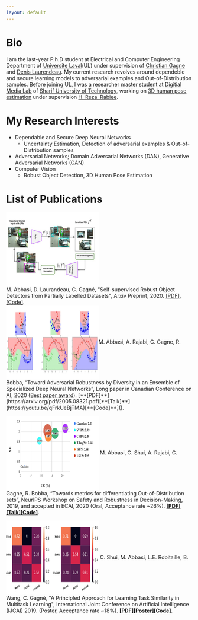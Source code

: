 ```yaml
---
layout: default
---
```



# Bio
 I am the last-year P.h.D student at Electrical and Computer Engineering Department of [Universite Laval](https://www.ulaval.ca/en/)(UL) under supervision of [Christian Gagne](http://vision.gel.ulaval.ca/~cgagne/) and [Denis Laurendeau](http://vision.gel.ulaval.ca/~laurend/). My current research revolves around dependeble and secure learning models to adversarial examples and Out-of-Distribution samples. Before joining UL, I was a researcher master student at [Digitial Media Lab](http://dml.ir/) of [Sharif University of Technology](http://www.en.sharif.edu/), working on [3D human pose estimation](https://ieeexplore.ieee.org/document/7335521/) under supervision [H. Reza. Rabiee](http://sharif.edu/~rabiee/).

# My Research Interests
- Dependable and Secure Deep Neural Networks
   - Uncertainty Estimation, Detection of adversarial examples & Out-of-Distribution samples
- Adversarial Networks; Domain Adversarial Networks (DAN), Generative Adversarial Networks (GAN)
- Computer Vision
   - Robust Object Detection, 3D Human Pose Estimation 



# List of Publications
<div class="parent">
<div class="img">
<img width="250" height="200" style="vertical-align:middle" src="/images/Our_proposal.jpg"/>
 </div>
 <div class="text">
 M. Abbasi, D. Laurandeau, C. Gagné, "Self-supervised Robust Object Detectors from Partially Labelled Datasets", Arxiv Preprint, 2020. <a href="https://arxiv.org/abs/2005.11549">[PDF]</a>, <a href=""><span >[Code]</a>.
  </div>
 </div>
<img width="250" height="200" style="vertical-align:middle" src="/images/Ensemble.jpg">M. Abbasi, A. Rajabi, C. Gagne, R. Bobba, “Toward Adversarial Robustness by Diversity in an Ensemble of Specialized Deep Neural Networks”, Long paper in Canadian Conference on AI, 2020 (<span style="color:red"><a href="https://www.caiac.ca/en/conferences/canadianai-2020/home">Best paper award</a></span>). [**[PDF]**](https://arxiv.org/pdf/2005.08321.pdf)[**[Talk]**](https://youtu.be/qFrkUeBjTMA)[**[Code]**]().

<img width="250" height="200" style="vertical-align:middle" src="/images/ECAI.jpg"> M. Abbasi, C. Shui, A. Rajabi, C. Gagne, R. Bobba, “Towards metrics for differentiating Out-of-Distribution sets”, NeurIPS Workshop on Safety and Robustness in Decision-Making, 2019, and accepted in ECAI, 2020 (Oral, Acceptance rate ~26%). [**[PDF]**]()[**[Talk]**]()[**[Code]**]().



<img width="250" height="200" style="vertical-align:middle" src="/images/MTL.jpg" > C. Shui, M. Abbasi, L.E. Robitaille, B. Wang, C. Gagné, "A Principled Approach for Learning Task Similarity in Multitask Learning", International Joint Conference on Artificial Intelligence (IJCAI) 2019. (Poster, Acceptance rate ~18%). [**[PDF]**]()[**[Poster]**]()[**[Code]**]().









